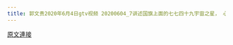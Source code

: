 ```yaml
---
title: 郭文贵2020年6月4日gtv视频 20200604_7讲述国旗上面的七七四十九宇宙之星， 心中之星，太阳之心
---
```


[原文連接](https://gnews.org/ThreadView/53478515)


